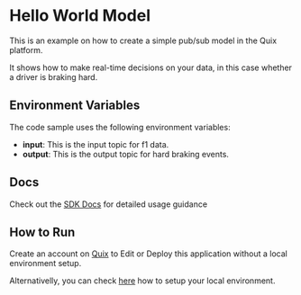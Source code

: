 # Hello World Model

This is an example on how to create a simple pub/sub model in the Quix platform.

It shows how to make real-time decisions on your data, in this case whether a driver is braking hard.

## Environment Variables

The code sample uses the following environment variables:

- **input**: This is the input topic for f1 data.
- **output**: This is the output topic for hard braking events.

## Docs

Check out the [SDK Docs](https://quix.ai/docs/sdk/introduction.html) for detailed usage guidance

## How to Run
Create an account on [Quix](https://portal.platform.quix.ai/self-sign-up?xlink=github) to Edit or Deploy this application without a local environment setup.

Alternativelly, you can check [here](/python/local-development) how to setup your local environment.